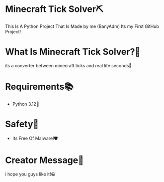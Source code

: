 # Minecraft Tick Solver⛏️
This Is A Python Project That Is Made by me (BanyAdm)
Its my First GitHub Project!

# What Is Minecraft Tick Solver?🤔
its a converter between minecraft ticks and real life seconds🔢

# Requirements📚
- Python 3.12👾

# Safety👀
- Its Free Of Malware!🛡️

# Creator Message🔨
i hope you guys like it!😀
